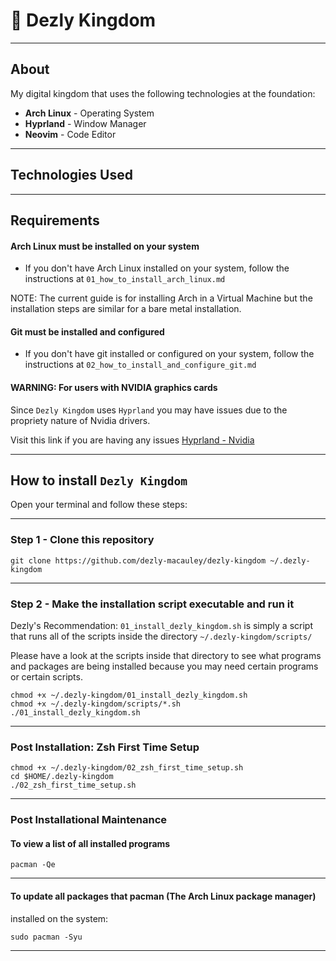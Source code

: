 # 🏰 Dezly Kingdom 
_______________________________________________________________________________
## About

My digital kingdom that uses the following technologies at the foundation:

- **Arch Linux** - Operating System
- **Hyprland** - Window Manager
- **Neovim** - Code Editor

_______________________________________________________________________________
## Technologies Used


_______________________________________________________________________________
## Requirements

#### Arch Linux must be installed on your system
- If you don't have Arch Linux installed on your system, 
follow the instructions at `01_how_to_install_arch_linux.md`

NOTE: The current guide is for installing Arch in a Virtual Machine but
the installation steps are similar for a bare metal installation.

#### Git must be installed and configured
- If you don't have git installed or configured on your system, 
follow the instructions at `02_how_to_install_and_configure_git.md`

#### WARNING: For users with NVIDIA graphics cards

Since `Dezly Kingdom` uses `Hyprland` you may have issues due 
to the propriety nature of Nvidia drivers.

Visit this link if you are having any issues
[Hyprland - Nvidia](https://wiki.hyprland.org/NVIDIA/)
_______________________________________________________________________________

## How to install `Dezly Kingdom`

Open your terminal and follow these steps:
_______________________________________________________________________________
### Step 1 - Clone this repository

```
git clone https://github.com/dezly-macauley/dezly-kingdom ~/.dezly-kingdom
```
_______________________________________________________________________________
### Step 2 - Make the installation script executable and run it

Dezly's Recommendation: `01_install_dezly_kingdom.sh` is simply a script 
that runs all of the scripts inside the directory `~/.dezly-kingdom/scripts/`

Please have a look at the scripts inside that directory to see what programs
and packages are being installed because you may need certain programs or
certain scripts.

```
chmod +x ~/.dezly-kingdom/01_install_dezly_kingdom.sh
chmod +x ~/.dezly-kingdom/scripts/*.sh
./01_install_dezly_kingdom.sh
```

_______________________________________________________________________________
### Post Installation: Zsh First Time Setup

```
chmod +x ~/.dezly-kingdom/02_zsh_first_time_setup.sh
cd $HOME/.dezly-kingdom
./02_zsh_first_time_setup.sh
```

_______________________________________________________________________________
### Post Installational Maintenance

#### To view a list of all installed programs
```
pacman -Qe
```

_______________________________________________________________________________
#### To update all packages that pacman (The Arch Linux package manager)
installed on the system:
```
sudo pacman -Syu
```
_______________________________________________________________________________
